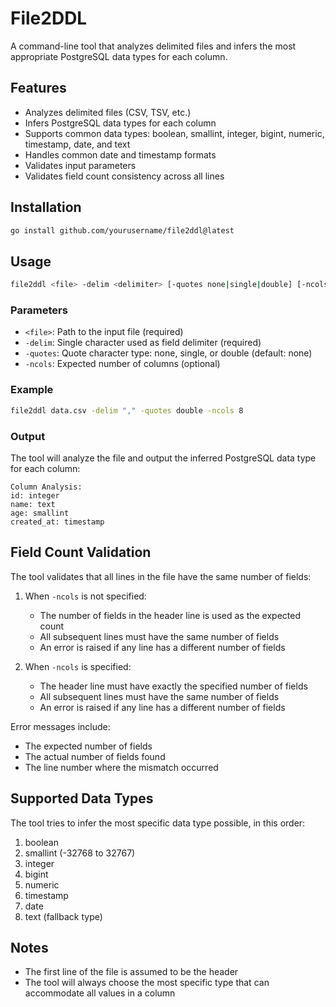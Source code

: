 # File2DDL

A command-line tool that analyzes delimited files and infers the most appropriate PostgreSQL data types for each column.

## Features

- Analyzes delimited files (CSV, TSV, etc.)
- Infers PostgreSQL data types for each column
- Supports common data types: boolean, smallint, integer, bigint, numeric, timestamp, date, and text
- Handles common date and timestamp formats
- Validates input parameters
- Validates field count consistency across all lines

## Installation

```bash
go install github.com/yourusername/file2ddl@latest
```

## Usage

```bash
file2ddl <file> -delim <delimiter> [-quotes none|single|double] [-ncols <number>]
```

### Parameters

- `<file>`: Path to the input file (required)
- `-delim`: Single character used as field delimiter (required)
- `-quotes`: Quote character type: none, single, or double (default: none)
- `-ncols`: Expected number of columns (optional)

### Example

```bash
file2ddl data.csv -delim "," -quotes double -ncols 8
```

### Output

The tool will analyze the file and output the inferred PostgreSQL data type for each column:

```
Column Analysis:
id: integer
name: text
age: smallint
created_at: timestamp
```

## Field Count Validation

The tool validates that all lines in the file have the same number of fields:

1. When `-ncols` is not specified:
   - The number of fields in the header line is used as the expected count
   - All subsequent lines must have the same number of fields
   - An error is raised if any line has a different number of fields

2. When `-ncols` is specified:
   - The header line must have exactly the specified number of fields
   - All subsequent lines must have the same number of fields
   - An error is raised if any line has a different number of fields

Error messages include:
- The expected number of fields
- The actual number of fields found
- The line number where the mismatch occurred

## Supported Data Types

The tool tries to infer the most specific data type possible, in this order:

1. boolean
2. smallint (-32768 to 32767)
3. integer
4. bigint
5. numeric
6. timestamp
7. date
8. text (fallback type)

## Notes

- The first line of the file is assumed to be the header
- The tool will always choose the most specific type that can accommodate all values in a column 